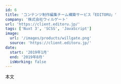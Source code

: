 ```yaml
---
id: 6
title: 'コンテンツ制作編集チーム構築サービス「EDITORU」'
company: '株式会社ウィルゲート'
url: 'https://client.editoru.jp/'
tags: ['Nuxt 3', 'SCSS', 'JavaScript']
image:
  url: '/images/products/willgate.png'
  source: 'https://client.editoru.jp/'
date:
  start: '2019年1月'
  end: '2019年8月'
  isWorking: false
---
```


本文
